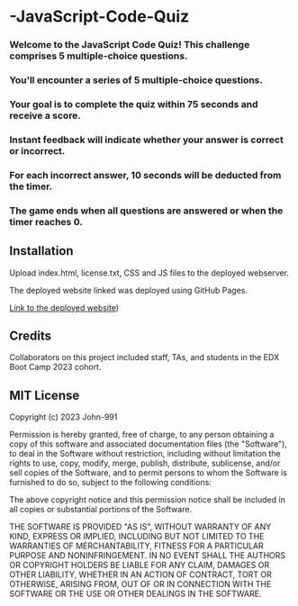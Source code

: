 # -JavaScript-Code-Quiz

### Welcome to the JavaScript Code Quiz! This challenge comprises 5 multiple-choice questions. 

### You'll encounter a series of 5 multiple-choice questions.
### Your goal is to complete the quiz within 75 seconds and receive a score.
### Instant feedback will indicate whether your answer is correct or incorrect.
### For each incorrect answer, 10 seconds will be deducted from the timer.
### The game ends when all questions are answered or when the timer reaches 0.

## Installation

Upload index.html, license.txt, CSS and JS files to the deployed webserver.

The deployed website linked was deployed using GitHub Pages. 

[Link to the deployed website](https://john-991.github.io/-JavaScript-Code-Quiz/))

## Credits

Collaborators on this project included staff, TAs, and students in the EDX Boot Camp 2023 cohort. 

## MIT License

Copyright (c) 2023 John-991

Permission is hereby granted, free of charge, to any person obtaining a copy
of this software and associated documentation files (the "Software"), to deal
in the Software without restriction, including without limitation the rights
to use, copy, modify, merge, publish, distribute, sublicense, and/or sell
copies of the Software, and to permit persons to whom the Software is
furnished to do so, subject to the following conditions:

The above copyright notice and this permission notice shall be included in all
copies or substantial portions of the Software.

THE SOFTWARE IS PROVIDED "AS IS", WITHOUT WARRANTY OF ANY KIND, EXPRESS OR
IMPLIED, INCLUDING BUT NOT LIMITED TO THE WARRANTIES OF MERCHANTABILITY,
FITNESS FOR A PARTICULAR PURPOSE AND NONINFRINGEMENT. IN NO EVENT SHALL THE
AUTHORS OR COPYRIGHT HOLDERS BE LIABLE FOR ANY CLAIM, DAMAGES OR OTHER
LIABILITY, WHETHER IN AN ACTION OF CONTRACT, TORT OR OTHERWISE, ARISING FROM,
OUT OF OR IN CONNECTION WITH THE SOFTWARE OR THE USE OR OTHER DEALINGS IN THE
SOFTWARE.
